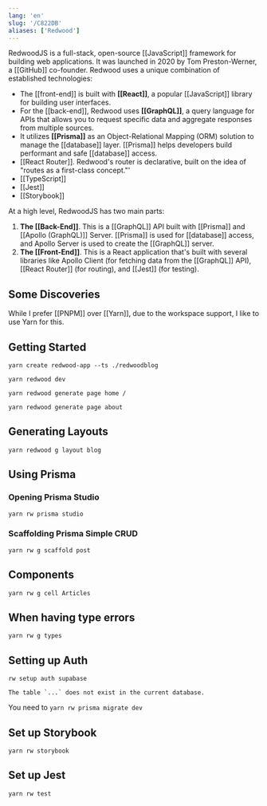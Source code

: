```yaml
---
lang: 'en'
slug: '/C822DB'
aliases: ['Redwood']
---
```


RedwoodJS is a full-stack, open-source [[JavaScript]] framework for building web applications. It was launched in 2020 by Tom Preston-Werner, a [[GitHub]] co-founder. Redwood uses a unique combination of established technologies:

- The [[front-end]] is built with **[[React]]**, a popular [[JavaScript]] library for building user interfaces.
- For the [[back-end]], Redwood uses **[[GraphQL]]**, a query language for APIs that allows you to request specific data and aggregate responses from multiple sources.
- It utilizes **[[Prisma]]** as an Object-Relational Mapping (ORM) solution to manage the [[database]] layer. [[Prisma]] helps developers build performant and safe [[database]] access.
- [[React Router]]. Redwood's router is declarative, built on the idea of "routes as a first-class concept."'
- [[TypeScript]]
- [[Jest]]
- [[Storybook]]

At a high level, RedwoodJS has two main parts:

1. **The [[Back-End]]**. This is a [[GraphQL]] API built with [[Prisma]] and [[Apollo (GraphQL)]] Server. [[Prisma]] is used for [[database]] access, and Apollo Server is used to create the [[GraphQL]] server.
2. **The [[Front-End]]**. This is a React application that's built with several libraries like Apollo Client (for fetching data from the [[GraphQL]] API), [[React Router]] (for routing), and [[Jest]] (for testing).

## Some Discoveries

While I prefer [[PNPM]] over [[Yarn]], due to the workspace support, I like to use Yarn for this.

## Getting Started

```
yarn create redwood-app --ts ./redwoodblog
```

```
yarn redwood dev
```

```
yarn redwood generate page home /
```

```
yarn redwood generate page about
```

## Generating Layouts

```
yarn redwood g layout blog
```

## Using Prisma

### Opening Prisma Studio

```
yarn rw prisma studio
```

### Scaffolding Prisma Simple CRUD

```
yarn rw g scaffold post
```

## Components

```
yarn rw g cell Articles
```

## When having type errors

```
yarn rw g types
```

## Setting up Auth

```
rw setup auth supabase
```

```
The table `...` does not exist in the current database.
```

You need to `yarn rw prisma migrate dev`

## Set up Storybook

```
yarn rw storybook
```

## Set up Jest

```
yarn rw test
```
